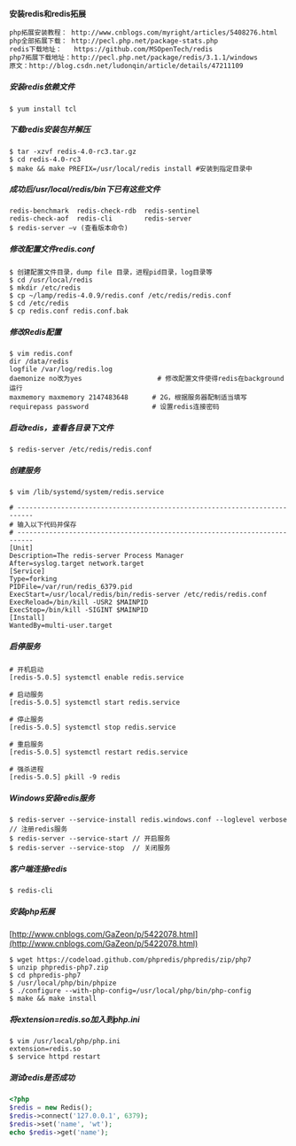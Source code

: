 #### 安装redis和redis拓展

```tex
php拓展安装教程： http://www.cnblogs.com/myright/articles/5408276.html
php全部拓展下载： http://pecl.php.net/package-stats.php
redis下载地址：   https://github.com/MSOpenTech/redis
php7拓展下载地址：http://pecl.php.net/package/redis/3.1.1/windows
原文：http://blog.csdn.net/ludonqin/article/details/47211109
```

##### 安装redis依赖文件

```shell
$ yum install tcl
```

##### 下载redis安装包并解压

```shell
$ tar -xzvf redis-4.0-rc3.tar.gz
$ cd redis-4.0-rc3
$ make && make PREFIX=/usr/local/redis install #安装到指定目录中
```

##### 成功后/usr/local/redis/bin下已有这些文件

```shell
redis-benchmark  redis-check-rdb  redis-sentinel
redis-check-aof  redis-cli        redis-server
$ redis-server –v (查看版本命令)
```

##### 修改配置文件redis.conf

```shell
$ 创建配置文件目录，dump file 目录，进程pid目录，log目录等
$ cd /usr/local/redis
$ mkdir /etc/redis
$ cp ~/lamp/redis-4.0.9/redis.conf /etc/redis/redis.conf
$ cd /etc/redis
$ cp redis.conf redis.conf.bak
```

##### 修改Redis配置

```shell
$ vim redis.conf
dir /data/redis
logfile /var/log/redis.log
daemonize no改为yes					# 修改配置文件使得redis在background运行
maxmemory maxmemory 2147483648      # 2G，根据服务器配制适当填写
requirepass password                # 设置redis连接密码
```

##### 启动redis，查看各目录下文件

```shell
$ redis-server /etc/redis/redis.conf
```

##### 创建服务
```shell
$ vim /lib/systemd/system/redis.service

# --------------------------------------------------------------------------
# 输入以下代码并保存
# --------------------------------------------------------------------------
[Unit]
Description=The redis-server Process Manager
After=syslog.target network.target
[Service]
Type=forking
PIDFile=/var/run/redis_6379.pid
ExecStart=/usr/local/redis/bin/redis-server /etc/redis/redis.conf         
ExecReload=/bin/kill -USR2 $MAINPID
ExecStop=/bin/kill -SIGINT $MAINPID
[Install]
WantedBy=multi-user.target
```

##### 启停服务
```shell
# 开机启动
[redis-5.0.5] systemctl enable redis.service

# 启动服务
[redis-5.0.5] systemctl start redis.service

# 停止服务
[redis-5.0.5] systemctl stop redis.service

# 重启服务
[redis-5.0.5] systemctl restart redis.service

# 强杀进程
[redis-5.0.5] pkill -9 redis

```

##### Windows安装redis服务

```shell
$ redis-server --service-install redis.windows.conf --loglevel verbose  // 注册redis服务
$ redis-server --service-start // 开启服务
$ redis-server --service-stop  // 关闭服务
```

##### 客户端连接redis

```shell
$ redis-cli
```

##### 安装php拓展

[http://www.cnblogs.com/GaZeon/p/5422078.html](http://www.cnblogs.com/GaZeon/p/5422078.html)

```shell
$ wget https://codeload.github.com/phpredis/phpredis/zip/php7
$ unzip phpredis-php7.zip
$ cd phpredis-php7
$ /usr/local/php/bin/phpize
$ ./configure --with-php-config=/usr/local/php/bin/php-config
$ make && make install
```

##### 将extension=redis.so加入到php.ini

```shell
$ vim /usr/local/php/php.ini
extension=redis.so
$ service httpd restart
```

##### 测试redis是否成功

```php
<?php
$redis = new Redis();
$redis->connect('127.0.0.1', 6379);
$redis->set('name', 'wt');
echo $redis->get('name');
```
